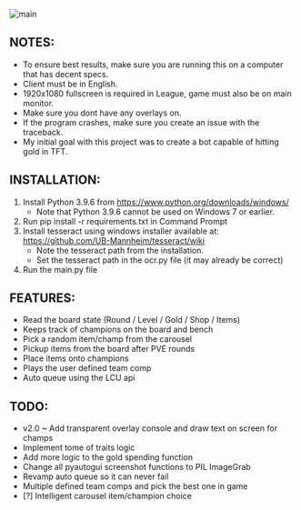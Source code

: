 ![main](https://i.imgur.com/roX0N3C.png)

## NOTES:
- To ensure best results, make sure you are running this on a computer that has decent specs.
- Client must be in English.
- 1920x1080 fullscreen is required in League, game must also be on main monitor.
- Make sure you dont have any overlays on.
- If the program crashes, make sure you create an issue with the traceback.
- My initial goal with this project was to create a bot capable of hitting gold in TFT.

## INSTALLATION:
1. Install Python 3.9.6 from https://www.python.org/downloads/windows/
   - Note that Python 3.9.6 cannot be used on Windows 7 or earlier.
3. Run pip install -r requirements.txt in Command Prompt
4. Install tesseract using windows installer available at: https://github.com/UB-Mannheim/tesseract/wiki
   - Note the tesseract path from the installation.
   - Set the tesseract path in the ocr.py file (it may already be correct)
5. Run the main.py file

## FEATURES:
- Read the board state (Round / Level / Gold / Shop / Items)
- Keeps track of champions on the board and bench
- Pick a random item/champ from the carousel
- Pickup items from the board after PVE rounds
- Place items onto champions
- Plays the user defined team comp
- Auto queue using the LCU api

## TODO:
- v2.0 ~ Add transparent overlay console and draw text on screen for champs
- Implement tome of traits logic
- Add more logic to the gold spending function
- Change all pyautogui screenshot functions to PIL ImageGrab
- Revamp auto queue so it can never fail
- Multiple defined team comps and pick the best one in game
- [?] Intelligent carousel item/champion choice
